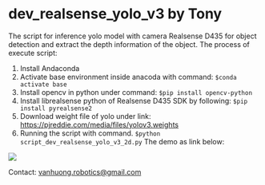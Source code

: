 # dev_realsense_yolo_v3 by Tony 
The script for inference yolo model with camera Realsense D435 for object detection and extract the depth information of the object. 
The process of execute script: 
1. Install Andaconda 
2. Activate base environment inside anacoda with command:
`$conda activate base`
3. Install opencv in python under command:
`$pip install opencv-python`
4. Install librealsense python of Realsense D435 SDK by following:
`$pip install pyrealsense2`
5. Download weight file of yolo under link:  https://pjreddie.com/media/files/yolov3.weights 
6. Running the script with command.
`$python script_dev_realsense_yolo_v3_2d.py`
The demo as link below:

[![](https://i9.ytimg.com/vi/gEab40Y46TM/mq3.jpg?sqp=CLiboIcG&rs=AOn4CLAd0wEvZvz8kGOsV-AJNh8Gk2ff5Q)](https://www.youtube.com/watch?v=gEab40Y46TM)

Contact: vanhuong.robotics@gmail.com
